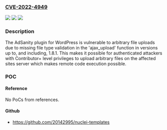 ### [CVE-2022-4949](https://cve.mitre.org/cgi-bin/cvename.cgi?name=CVE-2022-4949)
![](https://img.shields.io/static/v1?label=Product&message=AdSanity&color=blue)
![](https://img.shields.io/static/v1?label=Version&message=*%3C%201.8.2%20&color=brighgreen)
![](https://img.shields.io/static/v1?label=Vulnerability&message=CWE-434%20Unrestricted%20Upload%20of%20File%20with%20Dangerous%20Type&color=brighgreen)

### Description

The AdSanity plugin for WordPress is vulnerable to arbitrary file uploads due to missing file type validation in the 'ajax_upload' function in versions up to, and including, 1.8.1. This makes it possible for authenticated attackers with Contributor+ level privileges to upload arbitrary files on the affected sites server which makes remote code execution possible.

### POC

#### Reference
No PoCs from references.

#### Github
- https://github.com/20142995/nuclei-templates

